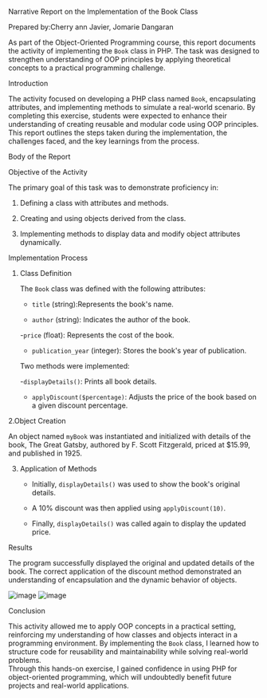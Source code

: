 Narrative Report on the Implementation of the Book Class

Prepared by:Cherry ann Javier, Jomarie Dangaran

As part of the Object-Oriented Programming course, this report documents the activity of implementing the `Book` class in PHP. The task was designed to strengthen understanding of OOP principles by applying theoretical concepts to a practical programming challenge.

Introduction

The activity focused on developing a PHP class named `Book`, encapsulating attributes, and implementing methods to simulate a real-world scenario. By completing this exercise, students were expected to enhance their understanding of creating reusable and modular code using OOP principles. This report outlines the steps taken during the implementation, the challenges faced, and the key learnings from the process.  

Body of the Report

Objective of the Activity 

The primary goal of this task was to demonstrate proficiency in:

1. Defining a class with attributes and methods.

2. Creating and using objects derived from the class.

3. Implementing methods to display data and modify object attributes dynamically.

Implementation Process

1. Class Definition 

   The `Book` class was defined with the following attributes:  

   - `title` (string):Represents the book's name.  

   - `author` (string): Indicates the author of the book.  

   -`price` (float): Represents the cost of the book.  

   - `publication_year` (integer): Stores the book's year of publication.  


   Two methods were implemented:  

   -`displayDetails()`: Prints all book details.  

   - `applyDiscount($percentage)`: Adjusts the price of the book based on a given discount percentage.  

2.Object Creation  

   An object named `myBook` was instantiated and initialized with details of the book, The Great Gatsby, authored by F. Scott Fitzgerald, priced at $15.99, and published in 1925.

3. Application of Methods 

   - Initially, `displayDetails()` was used to show the book's original details.  

   - A 10% discount was then applied using `applyDiscount(10)`.  

   - Finally, `displayDetails()` was called again to display the updated price.  

Results

The program successfully displayed the original and updated details of the book. The correct application of the discount method demonstrated an understanding of encapsulation and the dynamic behavior of objects.

![image](https://github.com/user-attachments/assets/e9f9f2c4-eddc-4449-94ce-4dfe21f60736)
![image](https://github.com/user-attachments/assets/37e34eed-0b60-4990-b45e-f7cb25b75f6d)

Conclusion 

This activity allowed me to apply OOP concepts in a practical setting, reinforcing my understanding of how classes and objects interact in a programming environment. By implementing the `Book` class, I learned how to structure code for reusability and maintainability while solving real-world problems.  
Through this hands-on exercise, I gained confidence in using PHP for object-oriented programming, which will undoubtedly benefit future projects and real-world applications.



